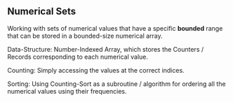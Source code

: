 ## Numerical Sets


Working with sets of numerical values that have a specific **bounded**
range that can be stored in a bounded-size numerical array.

Data-Structure: Number-Indexed Array, which stores the Counters / Records
corresponding to each numerical value.

Counting: Simply accessing the values at the correct indices.

Sorting: Using Counting-Sort as a subroutine / algorithm for ordering
all the numerical values using their frequencies.
